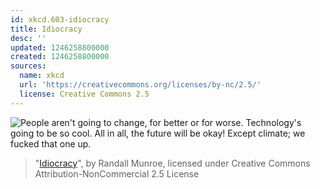 ```yaml
---
id: xkcd.603-idiocracy
title: Idiocracy
desc: ''
updated: 1246258800000
created: 1246258800000
sources:
  name: xkcd
  url: 'https://creativecommons.org/licenses/by-nc/2.5/'
  license: Creative Commons 2.5
---
```

![People aren't going to change, for better or for worse. Technology's going to be so cool. All in all, the future will be okay! Except climate; we fucked that one up.](https://imgs.xkcd.com/comics/idiocracy.png)
> "[Idiocracy](https://xkcd.com/603/)", by Randall Munroe, licensed under Creative Commons Attribution-NonCommercial 2.5 License

